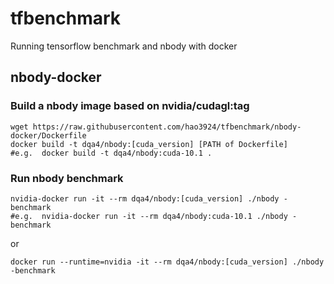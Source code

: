 # tfbenchmark
Running tensorflow benchmark and nbody with docker

## nbody-docker

### Build a nbody image based on nvidia/cudagl:tag
```
wget https://raw.githubusercontent.com/hao3924/tfbenchmark/nbody-docker/Dockerfile
docker build -t dqa4/nbody:[cuda_version] [PATH of Dockerfile]
#e.g.  docker build -t dqa4/nbody:cuda-10.1 .
```
### Run nbody benchmark
```
nvidia-docker run -it --rm dqa4/nbody:[cuda_version] ./nbody -benchmark
#e.g.  nvidia-docker run -it --rm dqa4/nbody:cuda-10.1 ./nbody -benchmark
```
or
```
docker run --runtime=nvidia -it --rm dqa4/nbody:[cuda_version] ./nbody -benchmark
```
